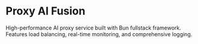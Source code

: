 # Proxy AI Fusion

High-performance AI proxy service built with Bun fullstack framework. Features load balancing, real-time monitoring, and comprehensive logging.
